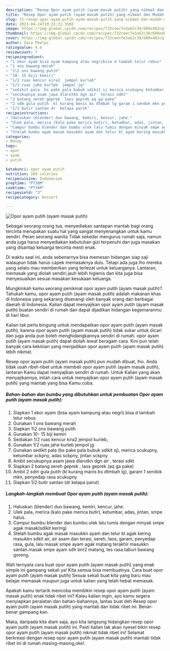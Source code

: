 ```yaml
---
description: "Resep Opor ayam putih (ayam masak putih) yang nikmat dan Mudah Dibuat"
title: "Resep Opor ayam putih (ayam masak putih) yang nikmat dan Mudah Dibuat"
slug: 72-resep-opor-ayam-putih-ayam-masak-putih-yang-nikmat-dan-mudah-dibuat
date: 2021-04-24T19:23:21.350Z
image: https://img-global.cpcdn.com/recipes/732ceecfe3a62c38/680x482cq70/opor-ayam-putih-ayam-masak-putih-foto-resep-utama.jpg
thumbnail: https://img-global.cpcdn.com/recipes/732ceecfe3a62c38/680x482cq70/opor-ayam-putih-ayam-masak-putih-foto-resep-utama.jpg
cover: https://img-global.cpcdn.com/recipes/732ceecfe3a62c38/680x482cq70/opor-ayam-putih-ayam-masak-putih-foto-resep-utama.jpg
author: Sara Phelps
ratingvalue: 4.6
reviewcount: 7
recipeingredient:
- "1 ekor ayam bisa ayam kampung atau negribisa d tambah telur rebus"
- "1 ons bawang merah"
- "1\2 ons bawang putih"
- "10- 15 biji kemiri"
- "1/2 ruas kencur kira2  jempol kurleb"
- "1/2 ruas jahe kurleb  jempol jg"
- "sedikit pala  bs pake pala bubuk sdikit sj merica scukupny ketumbar sckpny adas sckpny jintan sckpny"
- "secukupnya asam jawa dlarutkn dgn air  terasi sdkt"
- "2 batang sereh geprek  laos geprek aq ga pake"
- "2 sdm gula putih  kl kurang manis bs dtmbah lg garam 1 sendok mkn penyedap rasa scukupny"
- "1/2 butir santan dr  kelapa parut"
recipeinstructions:
- "Haluskan (blender) duo bawang, kemiri, kencur, jahe."
- "Ulek pala, merica (kalo pake merica butir), ketumbar, adas, jintan, smpe halus."
- "Campur bumbu blender dan bumbu ulek lalu tumis dengan minyak smpe agak masak(sdikit kering)"
- "Stelah bumbu agak masak masukkn ayam dan telur bl agak kering masukkn sdkit air, air asam dan terasi, sereh, laos, garam, penyedap rasa, gula, lalu masak smpe ayam agak matang terakhir masukkn santan.masak smpe ayam sdh bnr2 matang, tes rasa.taburi bawang goreng."
categories:
- Resep
tags:
- opor
- ayam
- putih

katakunci: opor ayam putih 
nutrition: 169 calories
recipecuisine: Indonesian
preptime: "PT38M"
cooktime: "PT34M"
recipeyield: "3"
recipecategory: Dessert

---
```



![Opor ayam putih (ayam masak putih)](https://img-global.cpcdn.com/recipes/732ceecfe3a62c38/680x482cq70/opor-ayam-putih-ayam-masak-putih-foto-resep-utama.jpg)

Sebagai seorang orang tua, menyediakan santapan mantab bagi orang tercinta merupakan suatu hal yang sangat menyenangkan untuk kamu sendiri. Peran seorang  wanita Tidak sekedar mengurus rumah saja, namun anda juga harus menyediakan kebutuhan gizi terpenuhi dan juga masakan yang disantap keluarga tercinta mesti enak.

Di waktu  saat ini, anda sebenarnya bisa memesan hidangan siap saji walaupun tidak harus capek memasaknya dulu. Tetapi ada juga lho mereka yang selalu mau memberikan yang terlezat untuk keluarganya. Lantaran, memasak yang diolah sendiri jauh lebih higienis dan kita juga bisa menyesuaikan sesuai masakan kesukaan keluarga. 



Mungkinkah kamu seorang penikmat opor ayam putih (ayam masak putih)?. Tahukah kamu, opor ayam putih (ayam masak putih) adalah makanan khas di Indonesia yang sekarang disenangi oleh banyak orang dari berbagai daerah di Indonesia. Kalian dapat menyajikan opor ayam putih (ayam masak putih) buatan sendiri di rumah dan dapat dijadikan hidangan kegemaranmu di hari libur.

Kalian tak perlu bingung untuk mendapatkan opor ayam putih (ayam masak putih), karena opor ayam putih (ayam masak putih) tidak sukar untuk dicari dan juga anda pun boleh menghidangkannya sendiri di rumah. opor ayam putih (ayam masak putih) dapat diolah lewat beragam cara. Kini pun telah banyak cara kekinian yang menjadikan opor ayam putih (ayam masak putih) lebih nikmat.

Resep opor ayam putih (ayam masak putih) pun mudah dibuat, lho. Anda tidak usah ribet-ribet untuk membeli opor ayam putih (ayam masak putih), lantaran Kamu dapat menyajikan sendiri di rumah. Untuk Kalian yang akan menyajikannya, inilah cara untuk menyajikan opor ayam putih (ayam masak putih) yang mantab yang bisa Kamu coba.

<!--inarticleads1-->

##### Bahan-bahan dan bumbu yang dibutuhkan untuk pembuatan Opor ayam putih (ayam masak putih):

1. Siapkan 1 ekor ayam (bisa ayam kampung atau negri).bisa d tambah telur rebus
1. Gunakan 1 ons bawang merah
1. Siapkan 1\2 ons bawang putih
1. Gunakan 10- 15 biji kemiri
1. Sediakan 1/2 ruas kencur kira2  jempol kurleb,
1. Gunakan 1/2 ruas jahe kurleb  jempol jg
1. Gunakan sedikit pala  (bs pake pala bubuk sdikit sj), merica scukupny, ketumbar sckpny, adas sckpny, jintan sckpny
1. Ambil secukupnya asam jawa dlarutkn dgn air , terasi sdkt
1. Siapkan 2 batang sereh geprek , laos geprek (aq ga pake)
1. Ambil 2 sdm gula putih  (kl kurang manis bs dtmbah lg), garam 1 sendok mkn, penyedap rasa scukupny
1. Siapkan 1/2 butir santan (dr  kelapa parut)




<!--inarticleads2-->

##### Langkah-langkah membuat Opor ayam putih (ayam masak putih):

1. Haluskan (blender) duo bawang, kemiri, kencur, jahe.
1. Ulek pala, merica (kalo pake merica butir), ketumbar, adas, jintan, smpe halus.
1. Campur bumbu blender dan bumbu ulek lalu tumis dengan minyak smpe agak masak(sdikit kering)
1. Stelah bumbu agak masak masukkn ayam dan telur bl agak kering masukkn sdkit air, air asam dan terasi, sereh, laos, garam, penyedap rasa, gula, lalu masak smpe ayam agak matang terakhir masukkn santan.masak smpe ayam sdh bnr2 matang, tes rasa.taburi bawang goreng.




Wah ternyata cara buat opor ayam putih (ayam masak putih) yang enak simple ini gampang sekali ya! Kita semua bisa membuatnya. Cara buat opor ayam putih (ayam masak putih) Sesuai sekali buat kita yang baru mau belajar memasak maupun juga untuk kalian yang telah hebat memasak.

Apakah kamu tertarik mencoba membikin resep opor ayam putih (ayam masak putih) enak tidak ribet ini? Kalau kalian ingin, ayo kamu segera menyiapkan peralatan dan bahan-bahannya, lantas buat deh Resep opor ayam putih (ayam masak putih) yang mantab dan tidak ribet ini. Benar-benar gampang kan. 

Maka, daripada kita diam saja, ayo kita langsung hidangkan resep opor ayam putih (ayam masak putih) ini. Pasti kalian tak akan nyesel bikin resep opor ayam putih (ayam masak putih) nikmat tidak ribet ini! Selamat berkreasi dengan resep opor ayam putih (ayam masak putih) mantab tidak ribet ini di rumah masing-masing,oke!.

